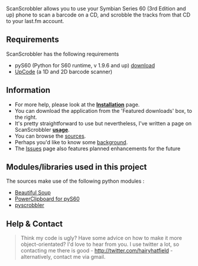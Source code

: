 ScanScrobbler allows you to use your Symbian Series 60 (3rd Edition and up) phone to scan a barcode on a CD, and scrobble the tracks from that CD to your last.fm account.

## Requirements ##
ScanScrobbler has the following requirements
  * pyS60 (Python for S60 runtime, v 1.9.6 and up) [download](https://garage.maemo.org/frs/download.php/6359/Python_1.9.6_fixed.sis)
  * [UpCode](http://www.upcode.fi/mobile/pc_download.asp?language=1) (a 1D and 2D barcode scanner)

## Information ##
  * For more help, please look at the **[Installation](Installation.md)** page.
  * You can download the application from the 'Featured downloads' box, to the right.
  * It's pretty straightforward to use but nevertheless, I've written a page on ScanScrobbler **[usage](usage.md)**.
  * You can browse the [sources](http://code.google.com/p/scanscrobbler/source/browse/#svn/trunk).
  * Perhaps you'd like to know some [background](background.md).
  * The [Issues](http://code.google.com/p/scanscrobbler/issues/list) page also features planned enhancements for the future


## Modules/libraries used in this project ##
The sources make use of the following python modules :
  * [Beautiful Soup](http://www.crummy.com/software/BeautifulSoup/)
  * [PowerClipboard for pyS60](http://cyke64.googlepages.com/clipboard.py)
  * [pyscrobbler](http://code.google.com/p/pyscrobbler/)


## Help & Contact ##
> Think my code is ugly? Have some advice on how to make it more object-orientated? I'd love to hear from you. I use twitter a lot, so contacting me there is good - http://twitter.com/hairyhatfield -  alternatively, contact me via gmail.